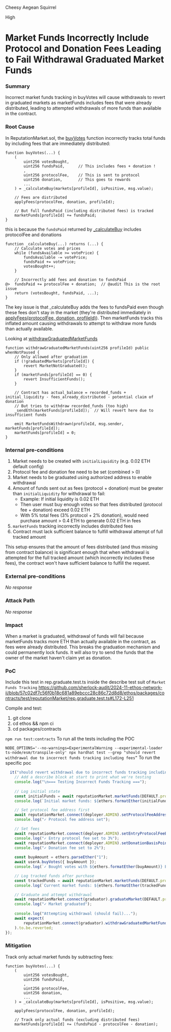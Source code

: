 Cheesy Aegean Squirrel

High

# Market Funds Incorrectly Include Protocol and Donation Fees Leading to Fail Withdrawal Graduated Market Funds

### Summary

Incorrect market funds tracking in buyVotes will cause withdrawals to revert in graduated markets as marketFunds includes fees that were already distributed, leading to attempted withdrawals of more funds than available in the contract.

### Root Cause

In ReputationMarket.sol, the [buyVotes](https://github.com/sherlock-audit/2024-11-ethos-network-ii/blob/57c02df7c56f0b18c681a89ebccc28c86c72d8d8/ethos/packages/contracts/contracts/ReputationMarket.sol#L442) function incorrectly tracks total funds by including fees that are immediately distributed:
```solidity
function buyVotes(...) {
    (
        uint256 votesBought,
        uint256 fundsPaid,      // This includes fees + donation !
        ,
        uint256 protocolFee,    // This is sent to protocol
        uint256 donation,       // This goes to rewards
        ...
    ) = _calculateBuy(markets[profileId], isPositive, msg.value);

    // Fees are distributed
    applyFees(protocolFee, donation, profileId);

    // But full fundsPaid (including distributed fees) is tracked
    marketFunds[profileId] += fundsPaid;
}
```

this is because the `fundsPaid` returned by [_calculateBuy](https://github.com/sherlock-audit/2024-11-ethos-network-ii/blob/57c02df7c56f0b18c681a89ebccc28c86c72d8d8/ethos/packages/contracts/contracts/ReputationMarket.sol#L978) includes protocolFee and donations

```solidity
function _calculateBuy(...) returns (...) {
    // Calculate votes and prices
    while (fundsAvailable >= votePrice) {
        fundsAvailable -= votePrice;
        fundsPaid += votePrice;
        votesBought++;
    }

    // Incorrectly add fees and donation to fundsPaid
@>  fundsPaid += protocolFee + donation;  // @audit This is the root issue
    return (votesBought, fundsPaid, ...);
}
```

The key issue is that _calculateBuy adds the fees to fundsPaid even though these fees don't stay in the market (they're distributed immediately in [applyFees(protocolFee, donation, profileId)](https://github.com/sherlock-audit/2024-11-ethos-network-ii/blob/57c02df7c56f0b18c681a89ebccc28c86c72d8d8/ethos/packages/contracts/contracts/ReputationMarket.sol#L1116-L1127)). Then marketFunds tracks this inflated amount causing withdrawals to attempt to withdraw more funds than actually available.

Looking at [withdrawGraduatedMarketFunds](https://github.com/sherlock-audit/2024-11-ethos-network-ii/blob/57c02df7c56f0b18c681a89ebccc28c86c72d8d8/ethos/packages/contracts/contracts/ReputationMarket.sol#L660-L678)

```solidity
function withdrawGraduatedMarketFunds(uint256 profileId) public whenNotPaused {
    // Only allowed after graduation
    if (!graduatedMarkets[profileId]) {
        revert MarketNotGraduated();
    }
    if (marketFunds[profileId] == 0) {
        revert InsufficientFunds();
    }

    // Contract has actual_balance = recorded_funds + initial_liquidity - fees_already_distributed - potential claim of donation
    // But tries to withdraw recorded_funds (too high)
    _sendEth(marketFunds[profileId]);  // Will revert here due to insufficient funds

    emit MarketFundsWithdrawn(profileId, msg.sender, marketFunds[profileId]);
    marketFunds[profileId] = 0;
}
```


### Internal pre-conditions

1. Market needs to be created with `initialLiquidity` (e.g. 0.02 ETH default config)
2. Protocol fee and donation fee need to be set (combined > 0)
3. Market needs to be graduated using authorized address to enable withdrawal
4. Amount of funds sent out as fees (protocol + donation) must be greater than `initialLiquidity` for withdrawal to fail:
   - Example: If initial liquidity is 0.02 ETH
   - Then user must buy enough votes so that fees distributed (protocol fee + donation) exceed 0.02 ETH
   - With 5% total fees (3% protocol + 2% donation), would need purchase amount > 0.4 ETH to generate 0.02 ETH in fees
5. `marketFunds` tracking incorrectly includes distributed fees
6. Contract must lack sufficient balance to fulfill withdrawal attempt of full tracked amount

This setup ensures that the amount of fees distributed (and thus missing from contract balance) is significant enough that when withdrawal is attempted for the full tracked amount (which incorrectly includes these fees), the contract won't have sufficient balance to fulfill the request.

### External pre-conditions

_No response_

### Attack Path

_No response_

### Impact

When a market is graduated, withdrawal of funds will fail because marketFunds tracks more ETH than actually available in the contract, as fees were already distributed. This breaks the graduation mechanism and could permanently lock funds.
It will also try to send the funds that the owner of the market haven't claim yet as donation.

### PoC

Include this test in rep.graduate.test.ts inside the describe test suit of `Market Funds Tracking`
https://github.com/sherlock-audit/2024-11-ethos-network-ii/blob/57c02df7c56f0b18c681a89ebccc28c86c72d8d8/ethos/packages/contracts/test/reputationMarket/rep.graduate.test.ts#L172-L251

Compile and test:
1. git clone
2. cd ethos && npm ci
3. cd packages/contracts

`npm run test:contracts`  To run all the tests including the POC

`NODE_OPTIONS='--no-warnings=ExperimentalWarning --experimental-loader ts-node/esm/transpile-only' npx hardhat test --grep "should revert withdrawal due to incorrect funds tracking including fees”`
To run the specific poc

```typescript
  it("should revert withdrawal due to incorrect funds tracking including fees", async () => {
    // Add a describe block at start to print what we're testing
    console.log("\n=== Testing Incorrect Funds Tracking ===");
    
    // Log initial state
    const initialFunds = await reputationMarket.marketFunds(DEFAULT.profileId);
    console.log(`Initial market funds: ${ethers.formatEther(initialFunds)} ETH`);

    // Set protocol fee address first
    await reputationMarket.connect(deployer.ADMIN).setProtocolFeeAddress(deployer.ADMIN.address);
    console.log("✓ Protocol fee address set");

    // Set fees
    await reputationMarket.connect(deployer.ADMIN).setEntryProtocolFeeBasisPoints(300);
    console.log("✓ Entry protocol fee set to 3%");
    await reputationMarket.connect(deployer.ADMIN).setDonationBasisPoints(200);
    console.log("✓ Donation fee set to 2%");
    
    const buyAmount = ethers.parseEther("1");
    await userA.buyVotes({ buyAmount });
    console.log(`✓ Bought votes with ${ethers.formatEther(buyAmount)} ETH`);

    // Log tracked funds after purchase
    const trackedFunds = await reputationMarket.marketFunds(DEFAULT.profileId);
    console.log(`Current market funds: ${ethers.formatEther(trackedFunds)} ETH`);

    // Graduate and attempt withdrawal
    await reputationMarket.connect(graduator).graduateMarket(DEFAULT.profileId);
    console.log("✓ Market graduated");
    
    console.log("Attempting withdrawal (should fail)...");
    await expect(
        reputationMarket.connect(graduator).withdrawGraduatedMarketFunds(DEFAULT.profileId)
    ).to.be.reverted;
});
```



### Mitigation

Track only actual market funds by subtracting fees:
```solidity
function buyVotes(...) {
    (
        uint256 votesBought,
        uint256 fundsPaid,
        ,
        uint256 protocolFee,
        uint256 donation,
        ...
    ) = _calculateBuy(markets[profileId], isPositive, msg.value);

    applyFees(protocolFee, donation, profileId);

    // Track only actual funds (excluding distributed fees)
    marketFunds[profileId] += (fundsPaid - protocolFee - donation);
```